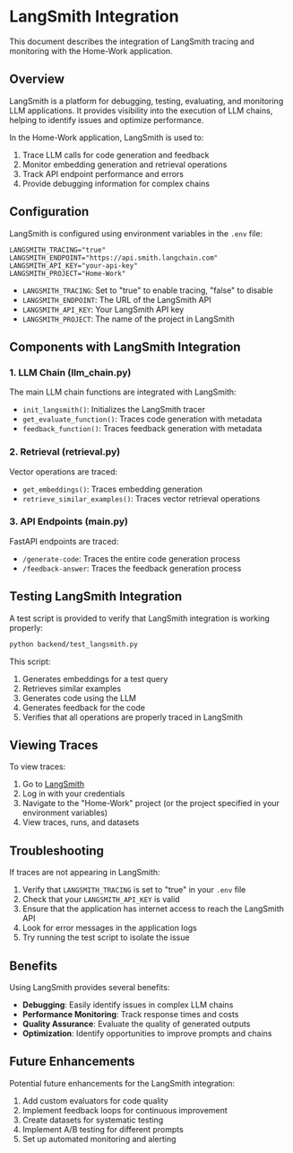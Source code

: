 # LangSmith Integration

This document describes the integration of LangSmith tracing and monitoring with the Home-Work application.

## Overview

LangSmith is a platform for debugging, testing, evaluating, and monitoring LLM applications. It provides visibility into the execution of LLM chains, helping to identify issues and optimize performance.

In the Home-Work application, LangSmith is used to:

1. Trace LLM calls for code generation and feedback
2. Monitor embedding generation and retrieval operations
3. Track API endpoint performance and errors
4. Provide debugging information for complex chains

## Configuration

LangSmith is configured using environment variables in the `.env` file:

```
LANGSMITH_TRACING="true"
LANGSMITH_ENDPOINT="https://api.smith.langchain.com"
LANGSMITH_API_KEY="your-api-key"
LANGSMITH_PROJECT="Home-Work"
```

- `LANGSMITH_TRACING`: Set to "true" to enable tracing, "false" to disable
- `LANGSMITH_ENDPOINT`: The URL of the LangSmith API
- `LANGSMITH_API_KEY`: Your LangSmith API key
- `LANGSMITH_PROJECT`: The name of the project in LangSmith

## Components with LangSmith Integration

### 1. LLM Chain (llm_chain.py)

The main LLM chain functions are integrated with LangSmith:

- `init_langsmith()`: Initializes the LangSmith tracer
- `get_evaluate_function()`: Traces code generation with metadata
- `feedback_function()`: Traces feedback generation with metadata

### 2. Retrieval (retrieval.py)

Vector operations are traced:

- `get_embeddings()`: Traces embedding generation
- `retrieve_similar_examples()`: Traces vector retrieval operations

### 3. API Endpoints (main.py)

FastAPI endpoints are traced:

- `/generate-code`: Traces the entire code generation process
- `/feedback-answer`: Traces the feedback generation process

## Testing LangSmith Integration

A test script is provided to verify that LangSmith integration is working properly:

```bash
python backend/test_langsmith.py
```

This script:
1. Generates embeddings for a test query
2. Retrieves similar examples
3. Generates code using the LLM
4. Generates feedback for the code
5. Verifies that all operations are properly traced in LangSmith

## Viewing Traces

To view traces:

1. Go to [LangSmith](https://smith.langchain.com/)
2. Log in with your credentials
3. Navigate to the "Home-Work" project (or the project specified in your environment variables)
4. View traces, runs, and datasets

## Troubleshooting

If traces are not appearing in LangSmith:

1. Verify that `LANGSMITH_TRACING` is set to "true" in your `.env` file
2. Check that your `LANGSMITH_API_KEY` is valid
3. Ensure that the application has internet access to reach the LangSmith API
4. Look for error messages in the application logs
5. Try running the test script to isolate the issue

## Benefits

Using LangSmith provides several benefits:

- **Debugging**: Easily identify issues in complex LLM chains
- **Performance Monitoring**: Track response times and costs
- **Quality Assurance**: Evaluate the quality of generated outputs
- **Optimization**: Identify opportunities to improve prompts and chains

## Future Enhancements

Potential future enhancements for the LangSmith integration:

1. Add custom evaluators for code quality
2. Implement feedback loops for continuous improvement
3. Create datasets for systematic testing
4. Implement A/B testing for different prompts
5. Set up automated monitoring and alerting
